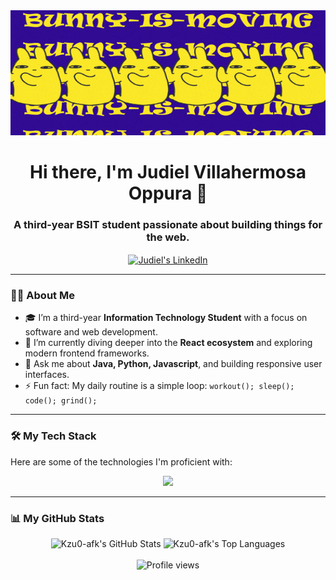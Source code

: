<div align="center">
  <img src="https://github.com/Kzu0-afk/Kzu0-afk/blob/main/mashlegif.gif?raw=true" alt="Profile Banner" height="200" width="850">
  
  <h1>Hi there, I'm Judiel Villahermosa Oppura 👋</h1>
  <h3>A third-year BSIT student passionate about building things for the web.</h3>
  
  <p>
    <a href="https://linkedin.com/in/YOUR_LINKEDIN_USERNAME" target="blank">
      <img align="center" src="https://img.shields.io/badge/linkedin-%230077B5.svg?style=for-the-badge&logo=linkedin&logoColor=white" alt="Judiel's LinkedIn" />
    </a>
  </p>
</div>

---

### 👨‍💻 About Me

- 🎓 I’m a third-year **Information Technology Student** with a focus on software and web development.
- 🌱 I’m currently diving deeper into the **React ecosystem** and exploring modern frontend frameworks.
- 💬 Ask me about **Java, Python, Javascript**, and building responsive user interfaces.
- ⚡ Fun fact: My daily routine is a simple loop: `workout(); sleep(); code(); grind();`

---

### 🛠️ My Tech Stack

Here are some of the technologies I'm proficient with:

<p align="center">
  <a href="https://skillicons.dev">
    <img src="https://skillicons.dev/icons?i=html,css,javascript,react,tailwind,c,java,python&perline=4&theme=dark" />
  </a>
</p>

---

### 📊 My GitHub Stats

<div align="center">
  <img src="https://github-readme-stats.vercel.app/api?username=Kzu0-afk&show_icons=true&theme=github_dark&hide_border=true&count_private=true" alt="Kzu0-afk's GitHub Stats" />
  <img src="https://github-readme-stats.vercel.app/api/top-langs/?username=Kzu0-afk&layout=compact&theme=github_dark&hide_border=true&count_private=true" alt="Kzu0-afk's Top Languages" />
</div>
<div align="center">
<br>
<img src="https://komarev.com/ghpvc/?username=kzu0-afk&label=Profile%20Views&color=0e75b6&style=flat-square" alt="Profile views" />
</div>
